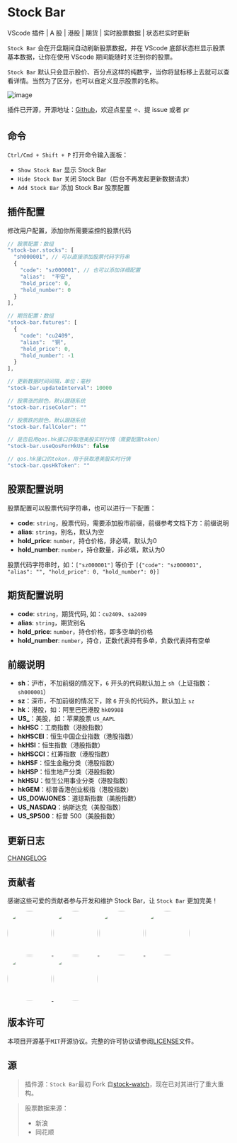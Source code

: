 # Stock Bar

VScode 插件 | A 股 | 港股 | 期货 | 实时股票数据 | 状态栏实时更新

`Stock Bar` 会在开盘期间自动刷新股票数据，并在 VScode 底部状态栏显示股票基本数据，让你在使用 VScode 期间能随时关注到你的股票。

`Stock Bar` 默认只会显示股价、百分点这样的纯数字，当你将鼠标移上去就可以查看详情。当然为了区分，也可以自定义显示股票的名称。

![image](https://img.cdn.1zdz.cn/github/readme/stock-bar-plugin.png)

插件已开源，开源地址：[Github](https://github.com/Chef5/stock-bar)，欢迎点星星 ⭐️、提 issue 或者 pr

## 命令

`Ctrl/Cmd + Shift + P` 打开命令输入面板：

- `Show Stock Bar` 显示 Stock Bar
- `Hide Stock Bar` 关闭 Stock Bar（后台不再发起更新数据请求）
- `Add Stock Bar` 添加 Stock Bar 股票配置

## 插件配置

修改用户配置，添加你所需要监控的股票代码

```js
// 股票配置：数组
"stock-bar.stocks": [
  "sh000001", // 可以直接添加股票代码字符串
  {
    "code": "sz000001", // 也可以添加详细配置
    "alias":  "平安",
    "hold_price": 0,
    "hold_number": 0
  }
],

// 期货配置：数组
"stock-bar.futures": [
  {
    "code": "cu2409",
    "alias":  "铜",
    "hold_price": 0,
    "hold_number": -1
  }
],

// 更新数据时间间隔，单位：毫秒
"stock-bar.updateInterval": 10000

// 股票涨的颜色，默认跟随系统
"stock-bar.riseColor": ""

// 股票跌的颜色，默认跟随系统
"stock-bar.fallColor": ""

// 是否启用qos.hk接口获取港美股实时行情（需要配置token）
"stock-bar.useQosForHkUs": false

// qos.hk接口的token，用于获取港美股实时行情
"stock-bar.qosHkToken": ""
```

## 股票配置说明

股票配置可以股票代码字符串，也可以进行一下配置：

- **code**: `string`，股票代码，需要添加股市前缀，前缀参考文档下方：前缀说明
- **alias**: `string`，别名，默认为空
- **hold_price**: `number`，持仓价格，非必填，默认为0
- **hold_number**: `number`，持仓数量，非必填，默认为0

股票代码字符串时，如：`["sz000001"]` 等价于 `[{"code": "sz000001", "alias": "", "hold_price": 0, "hold_number": 0}]`

## 期货配置说明

- **code**: `string`，期货代码, 如：`cu2409`、`sa2409`
- **alias**: `string`，期货别名
- **hold_price**: `number`，持仓价格，即多空单的价格
- **hold_number**: `number`，持仓，正数代表持有多单，负数代表持有空单


## 前缀说明

- **sh**：沪市，不加前缀的情况下，`6` 开头的代码默认加上 `sh`（上证指数：`sh000001`）
- **sz**：深市，不加前缀的情况下，除 `6` 开头的代码外，默认加上 `sz`
- **hk**：港股，如：阿里巴巴港股 `hk09988`
- **US_**：美股，如：苹果股票 `US_AAPL`
- **hkHSC**：工商指数（港股指数）
- **hkHSCEI**：恒生中国企业指数（港股指数）
- **hkHSI**：恒生指数（港股指数）
- **hkHSCCI**：红筹指数（港股指数）
- **hkHSF**：恒生金融分类（港股指数）
- **hkHSP**：恒生地产分类（港股指数）
- **hkHSU**：恒生公用事业分类（港股指数）
- **hkGEM**：标普香港创业板指（港股指数）
- **US_DOWJONES**：道琼斯指数（美股指数）
- **US_NASDAQ**：纳斯达克（美股指数）
- **US_SP500**：标普 500（美股指数）

## 更新日志

[CHANGELOG](./CHANGELOG.md)

## 贡献者

感谢这些可爱的贡献者参与开发和维护 Stock Bar，让 `Stock Bar` 更加完美！

<p>
  <a href="https://github.com/arrebole">
    <img src="https://github.com/arrebole.png?size=100" width="100" height="100" style="border-radius: 50%;" />
  </a>
  <a href="https://github.com/Liudon">
    <img src="https://github.com/Liudon.png?size=100" width="100" height="100" style="border-radius: 50%;" />
  </a>
  <a href="https://github.com/weibobo">
    <img src="https://github.com/weibobo.png?size=100" width="100" height="100" style="border-radius: 50%;" />
  </a>
  <a href="https://github.com/boweipacer">
    <img src="https://github.com/boweipacer.png?size=100" width="100" height="100" style="border-radius: 50%;" />
  </a>
  <a href="https://github.com/capadong">
    <img src="https://github.com/capadong.png?size=100" width="100" height="100" style="border-radius: 50%;" />
  </a>
  <a href="https://github.com/YuziO2">
    <img src="https://github.com/YuziO2.png?size=100" width="100" height="100" style="border-radius: 50%;" />
  </a>
</p>

## 版本许可

本项目开源基于`MIT`开源协议。完整的许可协议请参阅[LICENSE](./LICENSE)文件。

## 源

> 插件源：`Stock Bar`最初 Fork 自[stock-watch](https://github.com/TDGarden/stock-watch)，现在已对其进行了重大重构。

> 股票数据来源：
>
> - 新浪
> - 同花顺
